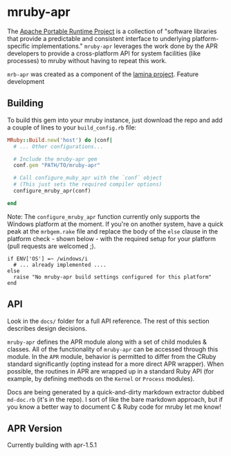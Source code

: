 mruby-apr
=========

The [Apache Portable Runtime Project](https://apr.apache.org/) is a collection of "software libraries that provide a predictable and consistent interface to underlying platform-specific implementations." `mruby-apr` leverages the work done by the APR developers to provide a cross-platform API for system facilities (like processes) to mruby without having to repeat this work.

`mrb-apr` was created as a component of the [lamina project](https://github.com/jbreeden/lamina). Feature development

Building
--------

To build this gem into your mruby instance, just download the repo and add a couple of lines to your `build_config.rb` file:

```Ruby
MRuby::Build.new('host') do |conf|
  # ... Other configurations...

  # Include the mruby-apr gem
  conf.gem "PATH/TO/mruby-apr"

  # Call configure_muby_apr with the `conf` object
  # (This just sets the required compiler options)
  configure_mruby_apr(conf)

end
```

Note: The `configure_mruby_apr` function currently only supports the Windows platform at the moment. If you're on another system, have a quick peak at the `mrbgem.rake` file and replace the body of the `else` clause in the platform check - shown below - with the required setup for your platform (pull requests are welcomed ;).

```
if ENV['OS'] =~ /windows/i
  # ... already implemented ....
else
  raise "No mruby-apr build settings configured for this platform"
end
```

API
---

Look in the `docs/` folder for a full API reference. The rest of this section describes design decisions.

`mruby-apr` defines the APR module along with a set of child modules & classes. All of the functionality of `mruby-apr` can be accessed through this module. In the `APR` module, behavior is permitted to differ from the CRuby standard significantly (opting instead for a more direct APR wrapper). When possible, the routines in APR are wrapped up in a standard Ruby API (for example, by defining methods on the `Kernel` or `Process` modules).

Docs are being generated by a quick-and-dirty markdown extractor dubbed `md-doc.rb` (it's in the repo). I sort of like the bare markdown approach, but if you know a better way to document C & Ruby code for mruby let me know!

APR Version
-----------

Currently building with apr-1.5.1
